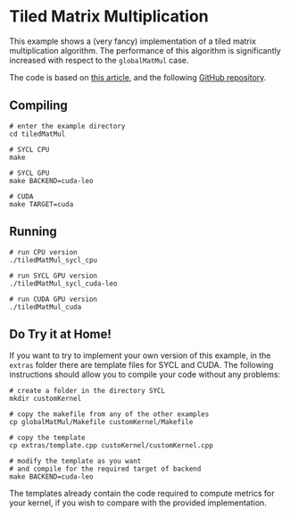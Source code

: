 # Tiled Matrix Multiplication
This example shows a (very fancy) implementation of a tiled matrix multiplication algorithm. The performance of this algorithm is significantly increased with respect to the `globalMatMul` case. 

The code is based on [this article](https://siboehm.com/articles/22/CUDA-MMM), and the following [GitHub repository](https://github.com/siboehm/SGEMM_CUDA/tree/master).

## Compiling
```shell
# enter the example directory
cd tiledMatMul

# SYCL CPU
make

# SYCL GPU
make BACKEND=cuda-leo

# CUDA
make TARGET=cuda
```

## Running
```shell
# run CPU version
./tiledMatMul_sycl_cpu

# run SYCL GPU version
./tiledMatMul_sycl_cuda-leo

# run CUDA GPU version
./tiledMatMul_cuda
```

## Do Try it at Home!
If you want to try to implement your own version of this example, in the `extras` folder there are template files for SYCL and CUDA. The following instructions should allow you to compile your code without any problems:
```shell
# create a folder in the directory SYCL
mkdir customKernel

# copy the makefile from any of the other examples
cp globalMatMul/Makefile customKernel/Makefile

# copy the template
cp extras/template.cpp custoKernel/customKernel.cpp

# modify the template as you want
# and compile for the required target of backend
make BACKEND=cuda-leo
```
The templates already contain the code required to compute metrics for your kernel, if you wish to compare with the provided implementation.
